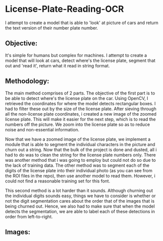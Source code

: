 # License-Plate-Reading-OCR
I attempt to create a model that is able to 'look' at picture of cars and return the text version of their number plate number. 

## Objective:
It's simple for humans but complex for machines. I attempt to create a model that will look at cars, detect where's the license plate, segment that out and 'read it', return what it read in string format.

## Methodology:
The main method comprises of 2 parts. The objective of the first part is to be able to detect where's the license plate on the car. Using OpenCV, I retrieved the coordinates for where the model detects rectangular boxes. I had to filter these out by the size of the license plate. After sieving through all the non-license plate coordinates, i created a new image of the zoomed license plate. This will make it easier for the next step, which is to read the numbers off the picture. We zoom into the license plate so as to reduce noise and non-essential information. 

Now that we have a zoomed image of the license plate, we implement a module that is able to segment the individual characters in the picture and churn out a string. Now that the bulk of the project is done and dusted, all i had to do was to clean the string for the license plate numbers only. There was another method that i was going to employ but could not do so due to the lack of training data. The other method was to segment each of the digits of the license plate into their individual photo (as you can see from the ROI files in the repo), then use another model to read them. However, i could not find a reasonable training set for this font. 

This second method is a lot harder than it sounds. Although churning out the individual digits sounds easy, things we have to consider is whether or not the digit segmentation cares about the order that of the images that is being churned out. Hence, we also had to make sure that when the model detects the segmentation, we are able to label each of these detections in order from left-to-right.

## Images:
